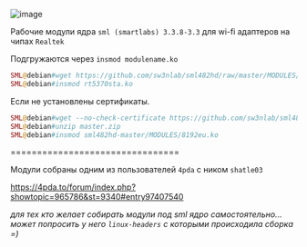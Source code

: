 ![image](https://github.com/sw3nlab/sml482hd/blob/master/MODULES/Screenshot_20211217-031358_Termius.png)

Рабочие модули ядра `sml (smartlabs) 3.3.8-3.3` для wi-fi адаптеров на чипах `Realtek`

Подгружаются через `insmod modulename.ko`

```php
SML@debian#wget https://github.com/sw3nlab/sml482hd/raw/master/MODULES/rt5370sta.ko
SML@debian#insmod rt5370sta.ko
```

Если не установлены сертификаты.

```php
SML@debian#wget --no-check-certificate https://github.com/sw3nlab/sml482hd/archive/refs/heads/master.zip
SML@debian#unzip master.zip
SML@debian#insmod sml482hd-master/MODULES/8192eu.ko
```

================================

Модули собраны одним из пользователей `4pda` с ником `shatle03`

https://4pda.to/forum/index.php?showtopic=965786&st=9340#entry97407540


<i> для тех кто желает собирать модули под sml ядро самостоятельно... может попросить у него `linux-headers` с которыми происходила сборка =)</i>
